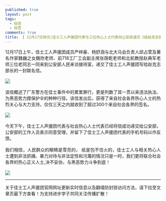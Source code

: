 ```yaml
---
published: true
layout: post
tags: 
  - 标签
  - 标签
comments: true
title: 【 12月17日快讯|佳士工人声援团代表与三位热心人士代表向公安部递交《给赵克志部长的一封信》】
---
```


<p style="text-align:justify; text-justify:inter-ideograph;">
12月17日上午，佳士工人声援团成员严梓豪、杨舒涵与北大马会负责人邱占萱及著名作家魏巍之女魏欣老师、前718工厂工会副主席张荫乾老师和北航教授赵典军老师三位老同志一同来到公安部人民来访接待室，递交了佳士工人声援团写给赵克志部长的一封联名信。<br><br>
<img src="https://i.loli.net/2018/12/17/5c176986a9b0c.jpg">
 <br><br>
该信概述了广东警方在佳士事件中的累累罪行，更是列数了其一贯以来违法执法、为黑恶势力撑保护伞的种种行径。该信发出后，获得了来自社会各界热心人士的热烈关心与大力支持，仅仅三天之内就收到了超过300个来自社会各界的签名。
<br><br>
  <img src="https://i.loli.net/2018/12/17/5c176985888b5.jpg">
  <br><br>
今天下午，佳士工人声援团代表与社会热心人士代表已经将信成功递交给公安部，公安部的工作人员表示同意受理，并留下了佳士工人声援团代表的手机号码以作反馈。<br><br>
我们相信，人民群众的眼睛是雪亮的， 纸是包不住火的，佳士工人与相关热心人士遭到非法抓捕、暴力对待与非法定性和污蔑的情况只是一时，我们更将联合社会各界的热心正义人士,决不妥协，与黑恶势力斗争到底！<br><br>
  <img src="https://i.loli.net/2018/12/17/5c176989252ae.jpg">
</p>


---
关于佳士工人声援团官网网址更新实时信息以及翻墙防封锁访问方法，请下拉至文章页最下方查看！为支持进步学子共同关注传播扩散！
